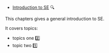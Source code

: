 * [Introduction to SE](./introduction/) 
  <trigger for="pop:intro-preview">:mag:</trigger>
  
<popover id="pop:intro-preview" placement="right">
  <div slot="content">
  
This chapters gives a general introduction to SE.

It covers topics:
* topics one :two:
* topic two :one:

<pic src="{{baseUrl}}/introduction/images/img1.png" width="100"/>

  </div>
</popover>

